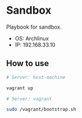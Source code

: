 # Sandbox

Playbook for sandbox.

- OS: Archlinux
- IP: 192.168.33.10

## How to use

```sh
# Server: host-machine

vagrant up
```

```sh
# Server: vagrant

sudo /vagrant/bootstrap.sh
```
